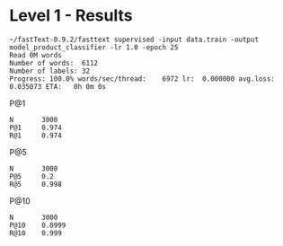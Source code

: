 # Level 1 - Results

```
~/fastText-0.9.2/fasttext supervised -input data.train -output model_product_classifier -lr 1.0 -epoch 25
Read 0M words
Number of words:  6112
Number of labels: 32
Progress: 100.0% words/sec/thread:    6972 lr:  0.000000 avg.loss:  0.035073 ETA:   0h 0m 0s

```

P@1
```
N       3000
P@1     0.974
R@1     0.974
```

P@5
```
N       3000
P@5     0.2
R@5     0.998
```

P@10
```
N       3000
P@10    0.0999
R@10    0.999
```